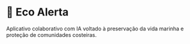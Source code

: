 # 🌊 Eco Alerta

Aplicativo colaborativo com IA voltado à preservação da vida marinha e proteção de comunidades costeiras.